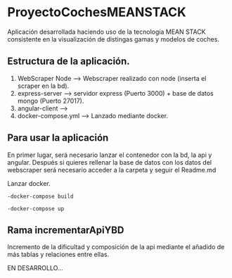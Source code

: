 # ProyectoCochesMEANSTACK
Aplicación desarrollada haciendo uso de la tecnología MEAN STACK consistente en la visualización de distingas gamas y modelos de coches.

## Estructura de la aplicación.
1. WebScraper Node --> Webscraper realizado con node (inserta el scraper en la bd).
2. express-server --> servidor express (Puerto 3000) + base de datos mongo (Puerto 27017).
3. angular-client --> 
4. docker-compose.yml --> Lanzado mediante docker.

## Para usar la aplicación
En primer lugar, será necesario lanzar el contenedor con la bd, la api y angular. Después si quieres rellenar la base de datos con los datos del webscraper será necesario acceder a la carpeta y seguir el Readme.md

Lanzar docker.

```ssh
-docker-compose build
````
```ssh
-docker-compose up
```
## Rama incrementarApiYBD
Incremento de la dificultad y composición de la api mediante el añadido de más tablas y relaciones entre ellas.

EN DESARROLLO...
